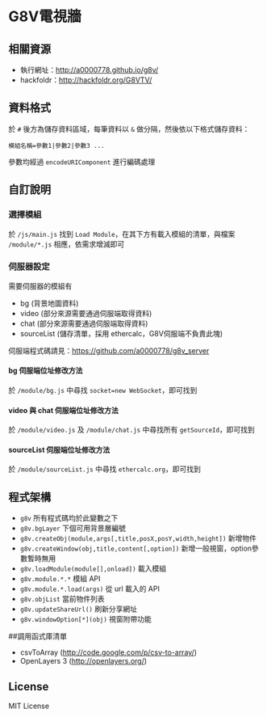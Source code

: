 # G8V電視牆
## 相關資源
- 執行網址：http://a0000778.github.io/g8v/
- hackfoldr：http://hackfoldr.org/G8VTV/

## 資料格式
於 `#` 後方為儲存資料區域，每筆資料以 `&` 做分隔，然後依以下格式儲存資料：
```
模組名稱=參數1|參數2|參數3 ...
```
參數均經過 `encodeURIComponent` 進行編碼處理

## 自訂說明
### 選擇模組
於 `/js/main.js` 找到 `Load Module`，在其下方有載入模組的清單，與檔案 `/module/*.js` 相應，依需求增減即可

### 伺服器設定
需要伺服器的模組有
- bg (背景地圖資料)
- video (部分來源需要通過伺服端取得資料)
- chat (部分來源需要通過伺服端取得資料)
- sourceList (儲存清單，採用 ethercalc，G8V伺服端不負責此塊)

伺服端程式碼請見：https://github.com/a0000778/g8v_server

#### bg 伺服端位址修改方法
於 `/module/bg.js` 中尋找 `socket=new WebSocket`，即可找到

#### video 與 chat 伺服端位址修改方法
於 `/module/video.js` 及 `/module/chat.js` 中尋找所有 `getSourceId`，即可找到

#### sourceList 伺服端位址修改方法
於 `/module/sourceList.js` 中尋找 `ethercalc.org`，即可找到

## 程式架構
- `g8v` 所有程式碼均於此變數之下
- `g8v.bgLayer` 下個可用背景層編號
- `g8v.createObj(module,args[,title,posX,posY,width,height])` 新增物件
- `g8v.createWindow(obj,title,content[,option])` 新增一般視窗，option參數暫時無用
- `g8v.loadModule(module[],onload])` 載入模組
- `g8v.module.*.*` 模組 API
- `g8v.module.*.load(args)` 從 url 載入的 API
- `g8v.objList` 當前物件列表
- `g8v.updateShareUrl()` 刷新分享網址
- `g8v.windowOption[*](obj)` 視窗附帶功能

##調用函式庫清單
- csvToArray (http://code.google.com/p/csv-to-array/)
- OpenLayers 3 (http://openlayers.org/)

## License
MIT License
